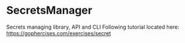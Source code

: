 # SecretsManager
Secrets managing library, API and CLI
Following tutorial located here: https://gophercises.com/exercises/secret
